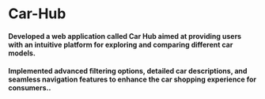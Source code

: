 # Car-Hub
#### Developed a web application called Car Hub aimed at providing users with an intuitive platform for exploring and comparing different car models.

#### Implemented advanced filtering options, detailed car descriptions, and seamless navigation features to enhance the car shopping experience for consumers..
